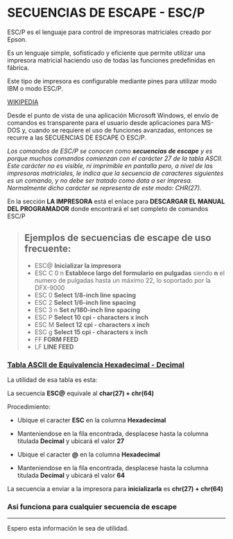# SECUENCIAS DE ESCAPE - ESC/P

ESC/P es el lenguaje para control de impresoras matriciales creado por Epson. 

Es un lenguaje simple, sofisticado y eficiente que permite utilizar una impresora matricial haciendo uso de todas las funciones predefinidas en fábrica. 

Este tipo de impresora es configurable mediante pines para utilizar modo IBM o modo ESC/P.

[WIKIPEDIA](https://es.wikipedia.org/wiki/ESC/P)

Desde el punto de vista de una aplicación Microsoft Windows, el envío de comandos es transparente para el usuario desde aplicaciones para MS-DOS y, cuando 
se requiere el uso de funciones avanzadas, entonces se recurre a las SECUENCIAS DE ESCAPE O ESC/P.

*Los comandos de ESC/P se conocen como **secuencias de escape** y es porque muchos comandos comienzan con el carácter 27 de la tabla ASCII. Este carácter no es visible, ni imprimible en pantalla pero, a nivel de las impresoras matriciales, le indica que la secuencia de caracteres siguientes es un comando, y no debe ser tratado como data a ser impresa. Normalmente dicho carácter se representa de este modo: CHR(27).*

En la sección **LA IMPRESORA** está el enlace para **DESCARGAR EL MANUAL DEL PROGRAMADOR** donde encontrará el set completo de comandos ESC/P

> ## Ejemplos de secuencias de escape de uso frecuente:
> - ESC@          **Inicializar la impresora**
> - ESC C 0 n     **Establece largo del formulario en pulgadas** siendo **n** el numero de pulgadas hasta un máximo 22, lo soportado por la DFX-9000
> - ESC 0         **Select 1/8-inch line spacing**
> - ESC 2         **Select 1/6-inch line spacing**
> - ESC 3 n       **Set n/180-inch line spacing**
> - ESC P         **Select 10 cpi - characters x inch**
> - ESC M         **Select 12 cpi - characters x inch**
> - ESC g         **Select 15 cpi - characters x inch**
> - FF            **FORM FEED**
> - LF            **LINE FEED**

### [Tabla ASCII de Equivalencia Hexadecimal - Decimal](https://python-reference.readthedocs.io/en/latest/docs/str/ASCII.html)

La utilidad de esa tabla es esta:

La secuencia **ESC@** equivale al **char(27) + chr(64)**

Procedimiento:

  - Ubique el caracter **ESC** en la columna **Hexadecimal**
  - Manteniendose en la fila encontrada, desplacese hasta la columna titulada **Decimal** y ubicará el valor **27**

  - Ubique el caracter **@** en la columna **Hexadecimal**
  - Manteniendose en la fila encontrada, desplacese hasta la columna titulada **Decimal** y ubicará el valor **64**

  La secuencia a enviar a la impresora para **inicializarla** es **chr(27) + chr(64)**
  
  ### Asi funciona para cualquier secuencia de escape
  
---
  
Espero esta información le sea de utilidad.
  
  
